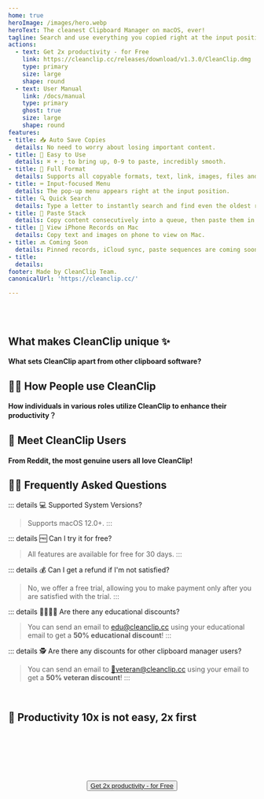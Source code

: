 ```yaml
---
home: true
heroImage: /images/hero.webp
heroText: The cleanest Clipboard Manager on macOS, ever!
tagline: Search and use everything you copied right at the input position, not in the menu bar 1000 miles away.
actions:
  - text: Get 2x productivity - for Free
    link: https://cleanclip.cc/releases/download/v1.3.0/CleanClip.dmg
    type: primary
    size: large
    shape: round
  - text: User Manual
    link: /docs/manual
    type: primary
    ghost: true
    size: large
    shape: round
features:
- title: 📥 Auto Save Copies
  details: No need to worry about losing important content.
- title: 🚀 Easy to Use
  details: ⌘ + ; to bring up, 0-9 to paste, incredibly smooth.
- title: 🌈 Full Format
  details: Supports all copyable formats, text, link, images, files and more.
- title: ⌨️ Input-focused Menu
  details: The pop-up menu appears right at the input position.
- title: 🔍 Quick Search
  details: Type a letter to instantly search and find even the oldest records.
- title: 🔖 Paste Stack
  details: Copy content consecutively into a queue, then paste them in order
- title: 📱 View iPhone Records on Mac
  details: Copy text and images on phone to view on Mac.
- title: 🔜 Coming Soon
  details: Pinned records, iCloud sync, paste sequences are coming soon. Stay tuned!
- title: 
  details: 
footer: Made by CleanClip Team.
canonicalUrl: 'https://cleanclip.cc/'

---
```


</br>
</br>

<div class="segments">
  <div class="usp">

  ## What makes CleanClip unique ✨
  #### What sets CleanClip apart from other clipboard software?

  <usp-Usp/>

  </div>
  
  <div class="usecase">

  ## 👩‍💻 How People use CleanClip
  #### How individuals in various roles utilize CleanClip to enhance their productivity？

  <usecase-UseCases/>

  </div>

  <div class="comments">

  ## 🎉 Meet CleanClip Users
  #### From Reddit, the most genuine users all love CleanClip!

  <MeetUsers/>

  </div>

  <div class="faq">
  <div>

  ## 🙋🏻 Frequently Asked Questions

::: details 💻 Supported System Versions?
> Supports macOS 12.0+.
:::

::: details 🆓 Can I try it for free?
> All features are available for free for 30 days.
:::

::: details 💰 Can I get a refund if I'm not satisfied?
  > No, we offer a free trial, allowing you to make payment only after you are satisfied with the trial.
:::

::: details 👩‍🎓🧑‍🎓 Are there any educational discounts?
  > You can send an email to <a href="mailto:edu@cleanclip.cc?subject=%5Bedu%20discount%5D%20Requesting%20Discount%20Code%20for%2050%25%20Off%20CleanClip%20License&body=Requesting%20Discount%20Code%20for%2050%25%20Off%20CleanClip%20License">edu@cleanclip.cc</a> using your educational email to get a **50% educational discount**!
:::

::: details 🕵️ Are there any discounts for other clipboard manager users?
  > You can send an email to <a href="mailto:veteran@cleanclip.cc?subject=%5Bveteran%20discount%5D%20Requesting%20Discount%20Code%20for%2050%25%20Off%20CleanClip%20License&body=Hello%20CleanClips%2C%0A%0AI%20have%20previously%20purchased%20other%20clipboard%20management%20software%20and%20I%20am%20requesting%20a%2050%25%20discount%20on%20the%20CleanClip%20License.%0A%0AThe%20link%20to%20the%20one%20I%20used%3A%20%5Blink%5D%0A%0AHere%20is%20the%20purchase%20receipt%3A%20%5BScreenshots%5D">📮veteran@cleanclip.cc</a> using your email to get a **50% veteran discount**!
:::

  </div>
  </div>

  <div class="encourage">
  </br>

  ## 🚀 Productivity 10x is not easy, 2x first

  </br>
  </br>

  <div style="display: flex; justify-content: center;">
    <div style="text-align: center">
      <!-- <img src="/images/twitter_card.webp"/> -->
      <button type="button" class="ant-btn ant-btn-primary ant-btn-round ant-btn-lg" style="margin-top: 64px">
        <a href="https://cleanclip.cc/releases/download/v1.2.2/CleanClip.dmg" target="_blank">
                      Get 2x productivity - for Free
        </a>
      </button>
    </div>
  </div>

  </br>
  </br>
  </br>
  </div>

</div>